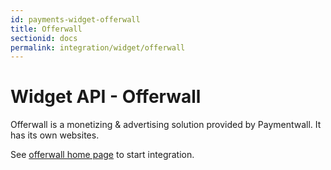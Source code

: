 ```yaml
---
id: payments-widget-offerwall
title: Offerwall
sectionid: docs
permalink: integration/widget/offerwall
---
```


# Widget API - Offerwall

Offerwall is a monetizing & advertising solution provided by Paymentwall. It has its own websites.

See [offerwall home page](http://www.offerwall.com/) to start integration.